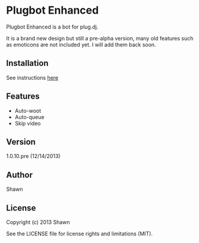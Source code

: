 # Plugbot Enhanced

Plugbot Enhanced is a bot for plug.dj.

It is a brand new design but still a pre-alpha version, many old features
such as emoticons are not included yet. I will add them back soon.

## Installation

See instructions [here](http://ebola777.github.io/)

## Features

- Auto-woot
- Auto-queue
- Skip video

## Version

1.0.10.pre (12/14/2013)

## Author

Shawn

## License

Copyright (c) 2013  Shawn

See the LICENSE file for license rights and limitations (MIT).
